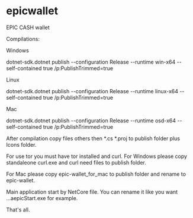 # epicwallet
EPIC CASH wallet

Compilations:

Windows

dotnet-sdk.dotnet publish --configuration Release  --runtime win-x64  --self-contained true /p:PublishTrimmed=true

Linux

dotnet-sdk.dotnet publish --configuration Release  --runtime linux-x64  --self-contained true /p:PublishTrimmed=true

Mac

dotnet-sdk.dotnet publish --configuration Release  --runtime osd-x64  --self-contained true /p:PublishTrimmed=true

After compilation copy files others then *.cs *.proj to publish folder plus Icons folder.

For use tor you must have tor installed and curl. For Windows please copy standaleone curl.exe and curl need files to publish folder. 

For Mac please copy epic-wallet_for_mac to publish folder and rename to epic-wallet.

Main application start by NetCore file. You can rename it like you want ...aepicStart.exe for example.

That's all.
